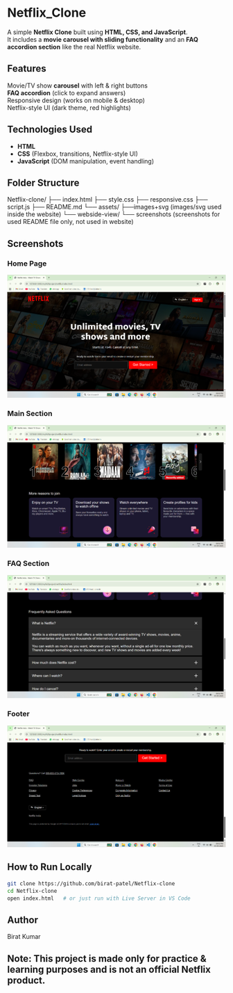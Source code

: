 # Netflix_Clone

A simple **Netflix Clone** built using **HTML, CSS, and JavaScript**.  
It includes a **movie carousel with sliding functionality** and an **FAQ accordion section** like the real Netflix website.  


## Features  
 Movie/TV show **carousel** with left & right buttons  
 **FAQ accordion** (click to expand answers)  
 Responsive design (works on mobile & desktop)  
 Netflix-style UI (dark theme, red highlights)  


## Technologies Used  
- **HTML**  
- **CSS** (Flexbox, transitions, Netflix-style UI)  
- **JavaScript** (DOM manipulation, event handling)  


## Folder Structure  
 Netflix-clone/
 ├── index.html
 ├── style.css
 ├── responsive.css
 ├── script.js
 ├── README.md
 └── assets/
      ├──images+svg (images/svg used inside the website)
      └── webside-view/
           └── screenshots (screenshots for used README file only, not used in website) 


## Screenshots  

### Home Page
![Home Page](https://github.com/birat-patel/Netflix_Clone/blob/4be6fbde34450ff709ffbfdc0f4320f6c530dc22/assets/webside-view/Screenshot%202200101.png)

### Main Section
![Main Section](https://github.com/birat-patel/Netflix_Clone/blob/b817ee5b1ff74e4242574b6019c5b270dd42e124/assets/webside-view/Screenshot%202200102.png)

### FAQ Section
![FAQ Section](https://github.com/birat-patel/Netflix_Clone/blob/main/assets/webside-view/Screenshot%202200103.png?raw=true)

### Footer
![Footer](https://github.com/birat-patel/Netflix_Clone/blob/4be6fbde34450ff709ffbfdc0f4320f6c530dc22/assets/webside-view/Screenshot%202200104.png)


## How to Run Locally  
```bash
git clone https://github.com/birat-patel/Netflix-clone
cd Netflix-clone
open index.html   # or just run with Live Server in VS Code
```

## Author
Birat Kumar

## Note: This project is made only for practice & learning purposes and is not an official Netflix product.



